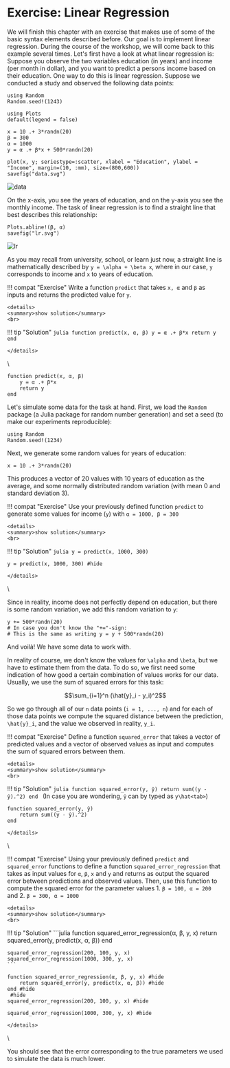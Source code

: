 # Exercise: Linear Regression

We will finish this chapter with an exercise that makes use of some of the basic syntax elements described before.
Our goal is to implement linear regression.
During the course of the workshop, we will come back to this example several times.
Let's first have a look at what linear regression is:
Suppose you observe the two variables education (in years) and income (per month in dollar), and you want to predict a persons income based on their education. One way to do this is linear regression. Suppose we conducted a study and observed the following data points:

```@setup linreg
using Random
Random.seed!(1243)

using Plots
default(legend = false)

x = 10 .+ 3*randn(20)
β = 300
α = 1000
y = α .+ β*x + 500*randn(20)

plot(x, y; seriestype=:scatter, xlabel = "Education", ylabel = "Income", margin=(10, :mm), size=(800,600))
savefig("data.svg")
```

![data](data.svg)

On the x-axis, you see the years of education, and on the y-axis you see the monthly income. The task of linear regression is to find a straight line that best describes this relationship:

```@setup linreg
Plots.abline!(β, α)
savefig("lr.svg")
```

![lr](lr.svg)

As you may recall from university, school, or learn just now, a straight line is mathematically described by ``y = \alpha + \beta x``, where in our case, ``y`` corresponds to income and ``x`` to years of education.

!!! compat "Exercise"
    Write a function `predict` that takes `x, α` and `β` as inputs and returns the predicted value for `y`.

```@raw html
<details>
<summary>show solution</summary>
<br>
```
!!! tip "Solution"
    ```julia
    function predict(x, α, β)
        y = α .+ β*x
        return y
    end
    ```
```@raw html
</details>
```
\

```@setup linreg
function predict(x, α, β)
    y = α .+ β*x
    return y
end
```

Let's simulate some data for the task at hand. First, we load the `Random` package (a Julia package for random number generation) and set a seed (to make our experiments reproducible):

```@example linreg
using Random
Random.seed!(1234)
```

Next, we generate some random values for years of education:

```@example linreg
x = 10 .+ 3*randn(20)
```

This produces a vector of 20 values with 10 years of education as the average, and some normally distributed random variation (with mean 0 and standard deviation 3).

!!! compat "Exercise"
    Use your previously defined function `predict` to generate some values for income (`y`) with `α = 1000, β = 300`

```@raw html
<details>
<summary>show solution</summary>
<br>
```
!!! tip "Solution"
    ```julia
    y = predict(x, 1000, 300)
    ```
```@example linreg
y = predict(x, 1000, 300) #hide
```
```@raw html
</details>
```
\

Since in reality, income does not perfectly depend on education, but there is some random variation, we add this random variation to `y`:

```@example linreg
y += 500*randn(20)
# In case you don't know the "+="-sign:
# This is the same as writing y = y + 500*randn(20)
```

And voilà! We have some data to work with.

In reality of course, we don't know the values for ``\alpha`` and ``\beta``, but we have to estimate them from the data. To do so, we first need some indication of how good a certain combination of values works for our data. Usually, we use the sum of squared errors for this task:

```math
\sum_{i=1}^n (\hat{y}_i - y_i)^2
```

So we go through all of our `n` data points (`i = 1, ..., n`) and for each of those data points we compute the squared distance between the prediction, ``\hat{y}_i``, and the value we observed in reality, ``y_i``.

!!! compat "Exercise"
    Define a function `squared_error` that takes a vector of predicted values and a vector of observed values as input and computes the sum of squared errors between them.

```@raw html
<details>
<summary>show solution</summary>
<br>
```
!!! tip "Solution"
    ```julia
    function squared_error(y, ŷ)
        return sum((y - ŷ).^2)
    end
    ```
    (In case you are wondering, `ŷ` can by typed as `y\hat<tab>`)
```@setup linreg
function squared_error(y, ŷ)
    return sum((y - ŷ).^2)
end
```
```@raw html
</details>
```
\

!!! compat "Exercise"
    Using your previously defined `predict` and `squared_error` functions to define a function `squared_error_regression` that takes as input values for `α`, `β`, `x` and `y` and returns as output the squared error between predictions and observed values. Then, use this function to compute the squared error for the parameter values 1. `β = 100, α = 200` and 2. `β = 300, α = 1000`

```@raw html
<details>
<summary>show solution</summary>
<br>
```
!!! tip "Solution"
    ```julia
    function squared_error_regression(α, β, y, x)
        return squared_error(y, predict(x, α, β))
    end

    squared_error_regression(200, 100, y, x)
    squared_error_regression(1000, 300, y, x)
    ```
```@example linreg
function squared_error_regression(α, β, y, x) #hide
    return squared_error(y, predict(x, α, β)) #hide
end #hide
 #hide
squared_error_regression(200, 100, y, x) #hide
```
```@example linreg
squared_error_regression(1000, 300, y, x) #hide
```
```@raw html
</details>
```
\

You should see that the error corresponding to the true parameters we used to simulate the data is much lower.
